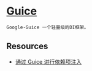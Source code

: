 # [Guice](https://github.com/google/guice)
```md
Google-Guice 一个轻量级的DI框架。
```




## Resources
* [通过 Guice 进行依赖项注入](https://www.ibm.com/developerworks/cn/java/j-guice.html)
